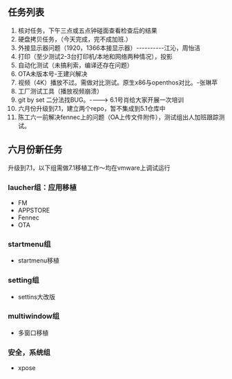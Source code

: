 ## 任务列表
1. 核对任务，下午三点或五点钟碰面查看检查后的结果
2. 硬盘拷贝任务，（今天完成，完不成加班.）
3. 外接显示器问题（1920，1366本接显示器）----------江沁，周怡洁
4. 打印（至少测试2-3台打印机/本地和网络两种情况），投影
5. 自动化测试（未搞利索，编译还存在问题）
6. OTA未版本号-王建兴解决
7. 视频（4K）播放不过。需做对比测试。原生x86与openthos对比。-张琳苹
8. 工厂测试工具（播放视频崩溃）
9. git by set 二分法找BUG。----> 6.1号肖给大家开展一次培训
10. 六月份升级到7.1，建立两个repo，暂不集成到5.1仓库中
11. 陈工六一前解决fennec上的问题（OA上传文件附件），测试组出人加班跟踪测试。

## 六月份新任务

升级到7.1，以下组需做7.1移植工作～均在vmware上调试运行

### laucher组：应用移植
- FM
- APPSTORE
- Fennec
- OTA

### startmenu组
- startmenu移植

### setting组
- settins大改版

### multiwindow组
- 多窗口移植

### 安全，系统组
- xpose


